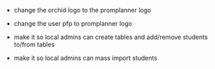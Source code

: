 - change the orchid logo to the promplanner logo

- change the user pfp to promplanner logo

- make it so local admins can create tables and add/remove students to/from tables

- make it so local admins can mass import students

